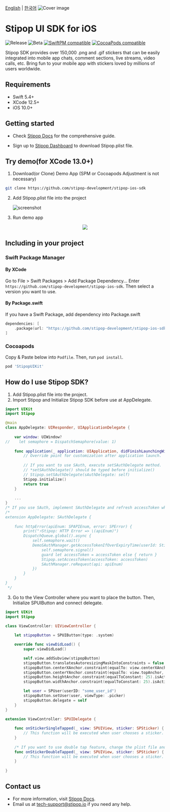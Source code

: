 [English](./README.md) | [한국어](./README.kr.md)
![Cover image](https://user-images.githubusercontent.com/30883319/139041228-f88b6e2f-4523-4d56-913e-927956e88dc6.png)

# Stipop UI SDK for iOS

![Release](https://img.shields.io/github/v/release/stipop-development/stipop-ios-sdk?sort=semver&style=flat&label=release)
![Beta](https://img.shields.io/github/v/release/stipop-development/stipop-ios-sdk?include_prereleases&sort=semver&style=flat&label=beta)
[![SwiftPM compatible](https://img.shields.io/badge/SwiftPM-compatible-green.svg?style=flat)](https://swift.org/package-manager/)
[![CocoaPods compatible](https://img.shields.io/badge/CocoaPods-compatible-green.svg?style=flat)](https://cocoapods.org/pods/Stipop)

Stipop SDK provides over 150,000 .png and .gif stickers that can be easily integrated into mobile app chats, comment sections, live streams, video calls, etc. Bring fun to your mobile app with stickers loved by millions of users worldwide.

## Requirements

- Swift 5.4+
- XCode 12.5+
- iOS 10.0+

## Getting started

- Check [Stipop Docs](https://docs.stipop.io/en/sdk/ios/get-started/quick-start) for the comprehensive guide.

- Sign up to [Stipop Dashboard](https://dashboard.stipop.io/create-application) to download Stipop.plist file.

## Try demo(for XCode 13.0+)

1. Download(or Clone) Demo App
   (SPM or Cocoapods Adjustment is not necessary)

```bash
git clone https://github.com/stipop-development/stipop-ios-sdk
```

2. Add Stipop.plist file into the project

   ![screenshot](https://user-images.githubusercontent.com/30883319/138623975-d5666bad-e0b4-405b-beaf-ed233e376135.png)

3. Run demo app

<p align="center"><img src="https://user-images.githubusercontent.com/30883319/139041399-d4aee7d3-387f-4f9e-a045-f239a0cc2918.png"></p>

## Including in your project

### Swift Package Manager

#### By XCode

Go to File > Swift Packages > Add Package Dependency...
Enter `https://github.com/stipop-development/stipop-ios-sdk`. Then select a version you want to use.

#### By Package.swift

If you have a Swift Package, add dependency into Package.swift

```swift
dependencies: [
    .package(url: "https://github.com/stipop-development/stipop-ios-sdk.git", .upToNextMajor(from: "0.9.2"))
]
```

### Cocoapods

Copy & Paste below into `Podfile`. Then, run `pod install`.

```ruby
pod 'StipopUIKit'
```


How do I use Stipop SDK?
-------------------

1. Add Stipop.plist file into the project.
2. Import Stipop and Initialize Stipop SDK before use at AppDelegate.
```swift
import UIKit
import Stipop

@main
class AppDelegate: UIResponder, UIApplicationDelegate {
    
    var window: UIWindow?
//    let semaphore = DispatchSemaphore(value: 1)
    
    func application(_ application: UIApplication, didFinishLaunchingWithOptions launchOptions: [UIApplication.LaunchOptionsKey: Any]?) -> Bool {
        // Override point for customization after application launch.
        
        // If you want to use SAuth, execute setSAuthDelegate method.
        // *setSAuthDelegate() should be typed before initialize()
        // Stipop.setSAuthDelegate(sAuthDelegate: self)
        Stipop.initialize()
        return true
    }
    
    ...
}
/* If you use SAuth, implement SAuthDelegate and refresh accessToken when authorization error occured. */
/*
extension AppDelegate: SAuthDelegate {
    
    func httpError(apiEnum: SPAPIEnum, error: SPError) {
        print("⚡️Stipop: HTTP Error => \(apiEnum)")
        DispatchQueue.global().async {
            self.semaphore.wait()
            DemoSAuthManager.getAccessTokenIfOverExpiryTime(userId: Stipop.getUser().userID, completion: { accessToken in
                self.semaphore.signal()
                guard let accessToken = accessToken else { return }
                Stipop.setAccessToken(accessToken: accessToken)
                SAuthManager.reRequest(api: apiEnum)
            })
        }
    }
}
 */
```
3. Go to the View Controller where you want to place the button. Then, Initialize SPUIButton and connect delegate.

```swift
import UIKit
import Stipop

class ViewController: UIViewController {
  
    let stipopButton = SPUIButton(type: .system)

    override func viewDidLoad() {
        super.viewDidLoad()

        self.view.addSubview(stipopButton)
        stipopButton.translatesAutoresizingMaskIntoConstraints = false
        stipopButton.centerXAnchor.constraint(equalTo: view.centerXAnchor).isActive = true
        stipopButton.centerYAnchor.constraint(equalTo: view.topAnchor, constant: 150).isActive = true
        stipopButton.heightAnchor.constraint(equalToConstant: 25).isActive = true
        stipopButton.widthAnchor.constraint(equalToConstant: 25).isActive = true

        let user = SPUser(userID: "some_user_id")
        stipopButton.setUser(user, viewType: .picker)
        stipopButton.delegate = self
    }
}

extension ViewController: SPUIDelegate {
 
    func onStickerSingleTapped(_ view: SPUIView, sticker: SPSticker) {
        // This function will be executed when user chooses a sticker.
    }
  
    /* If you want to use double tap feature, change the plist file and implement this function. */
    func onStickerDoubleTapped(_ view: SPUIView, sticker: SPSticker) {
        // This function will be executed when user chooses a sticker.
    }
  
}
```

## Contact us

- For more information, visit [Stipop Docs](https://docs.stipop.io/en/sdk/ios/get-started/quick-start).
- Email us at tech-support@stipop.io if you need any help.
